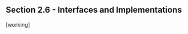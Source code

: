 Section 2.6 - Interfaces and Implementations
-------------------------------------------- 

[working]